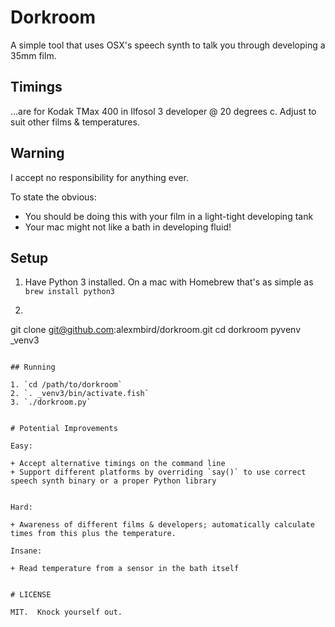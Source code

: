 # Dorkroom

A simple tool that uses OSX's speech synth to talk you through developing a 35mm film.

## Timings

...are for Kodak TMax 400 in Ilfosol 3 developer @ 20 degrees c.  Adjust to suit other films & temperatures.


## Warning

I accept no responsibility for anything ever.

To state the obvious:

+ You should be doing this with your film in a light-tight developing tank
+ Your mac might not like a bath in developing fluid!


## Setup

1. Have Python 3 installed.  On a mac with Homebrew that's as simple as `brew install python3`

2. ```
git clone git@github.com:alexmbird/dorkroom.git
cd dorkroom
pyvenv _venv3
```

## Running

1. `cd /path/to/dorkroom`
2. `. _venv3/bin/activate.fish`
3. `./dorkroom.py`


# Potential Improvements

Easy:

+ Accept alternative timings on the command line
+ Support different platforms by overriding `say()` to use correct speech synth binary or a proper Python library


Hard:

+ Awareness of different films & developers; automatically calculate times from this plus the temperature.

Insane:

+ Read temperature from a sensor in the bath itself


# LICENSE

MIT.  Knock yourself out.
